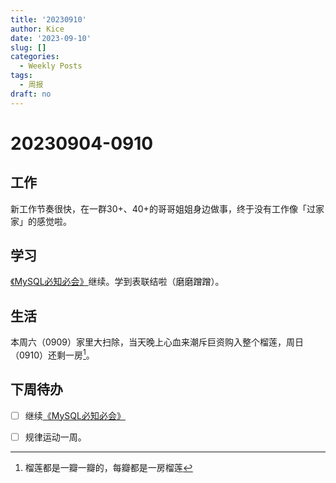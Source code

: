 ```yaml
---
title: '20230910'
author: Kice
date: '2023-09-10'
slug: []
categories:
  - Weekly Posts
tags:
  - 周报
draft: no
---
```


# 20230904-0910

## 工作

新工作节奏很快，在一群30+、40+的哥哥姐姐身边做事，终于没有工作像「过家家」的感觉啦。

## 学习

[《MySQL必知必会》](https://forta.com/books/0672327120/)继续。学到表联结啦（磨磨蹭蹭）。

## 生活

本周六（0909）家里大扫除，当天晚上心血来潮斥巨资购入整个榴莲，周日（0910）还剩一房[^1]。


## 下周待办


- [ ] 继续[《MySQL必知必会》](https://forta.com/books/0672327120/)

- [ ] 规律运动一周。

[^1]: 榴莲都是一瓣一瓣的，每瓣都是一房榴莲

